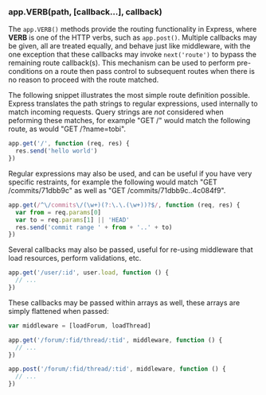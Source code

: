 <h3 id='app.VERB'>app.VERB(path, [callback...], callback)</h3>

The `app.VERB()` methods provide the routing functionality
in Express, where <strong>VERB</strong> is one of the HTTP verbs, such
as `app.post()`. Multiple callbacks may be given, all are treated
equally, and behave just like middleware, with the one exception that
these callbacks may invoke `next('route')` to bypass the
remaining route callback(s). This mechanism can be used to perform pre-conditions
on a route then pass control to subsequent routes when there is no reason to proceed
with the route matched.

The following snippet illustrates the most simple route definition possible. Express
translates the path strings to regular expressions, used internally to match incoming requests.
Query strings are <em>not</em> considered when peforming these matches, for example "GET /"
would match the following route, as would "GET /?name=tobi".

```js
app.get('/', function (req, res) {
  res.send('hello world')
})
```

Regular expressions may also be used, and can be useful
if you have very specific restraints, for example the following
would match "GET /commits/71dbb9c" as well as "GET /commits/71dbb9c..4c084f9".

```js
app.get(/^\/commits\/(\w+)(?:\.\.(\w+))?$/, function (req, res) {
  var from = req.params[0]
  var to = req.params[1] || 'HEAD'
  res.send('commit range ' + from + '..' + to)
})
```

Several callbacks may also be passed, useful for re-using middleware
that load resources, perform validations, etc.

```js
app.get('/user/:id', user.load, function () {
  // ...
})
```

These callbacks may be passed within arrays as well, these arrays are
simply flattened when passed:

```js
var middleware = [loadForum, loadThread]

app.get('/forum/:fid/thread/:tid', middleware, function () {
  // ...
})

app.post('/forum/:fid/thread/:tid', middleware, function () {
  // ...
})
```
